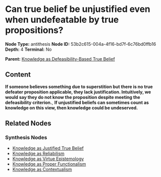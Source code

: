 # Can true belief be unjustified even when undefeatable by true propositions?

**Node Type:** antithesis
**Node ID:** 53b2c615-004a-4f16-bd7f-6c76bd0ffb16
**Depth:** 4
**Terminal:** No

**Parent:** [Knowledge as Defeasibility-Based True Belief](knowledge-as-defeasibility-based-true-belief-synthesis-e9d9d6a2-b85f-4d52-b542-fc4093370fc3.md)

## Content

**If someone believes something due to superstition but there is no true defeater proposition applicable, they lack justification. Intuitively, we would say they do not know the proposition despite meeting the defeasibility criterion.**, **If unjustified beliefs can sometimes count as knowledge on this view, then knowledge could be undeserved.**

## Related Nodes

### Synthesis Nodes

- [Knowledge as Justified True Belief](knowledge-as-justified-true-belief-synthesis-93d0f890-f21e-47ce-bab7-d49cb846b7ea.md)
- [Knowledge as Reliabilism](knowledge-as-reliabilism-synthesis-43c4d4af-dc5f-4fba-b780-df168ab82492.md)
- [Knowledge as Virtue Epistemology](knowledge-as-virtue-epistemology-synthesis-c0b03d10-7ac7-472f-8123-f7275f8ac895.md)
- [Knowledge as Proper Functionalism](knowledge-as-proper-functionalism-synthesis-5595aaed-e031-43d4-8216-f1bdf28d66b6.md)
- [Knowledge as Contextualism](knowledge-as-contextualism-synthesis-539d94e3-29be-4bb2-8e6f-73df23b4e42e.md)
